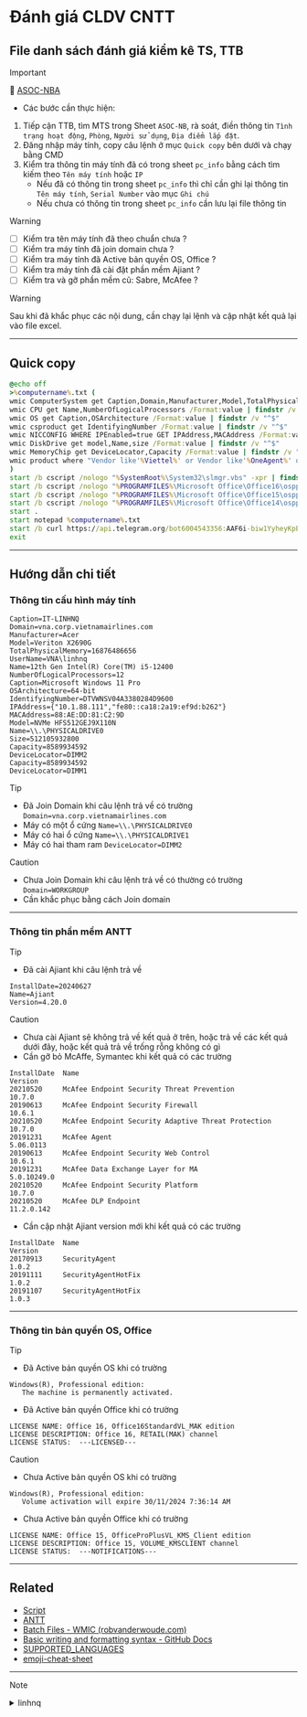 # Đánh giá CLDV CNTT
## File danh sách đánh giá kiểm kê TS, TTB
> [!IMPORTANT]
> :memo: [ASOC-NBA](https://docs.google.com)
> - Các bước cần thực hiện:
> 1. Tiếp cận TTB, tìm MTS trong Sheet ```ASOC-NB```, rà soát, điền thông tin ```Tình trạng hoạt động```, ```Phòng```, ```Người sử dụng```, ```Địa điểm lắp đặt```. 
> 2. Đăng nhập máy tính, copy câu lệnh ở mục ```Quick copy``` bên dưới và chạy bằng CMD
> 3. Kiểm tra thông tin máy tính đã có trong sheet ```pc_info``` bằng cách tìm kiếm theo ```Tên máy tính``` hoặc ```IP```
>    - Nếu đã có thông tin trong sheet ```pc_info``` thì chỉ cần ghi lại thông tin ```Tên máy tính```, ```Serial Number``` vào mục ```Ghi chú```
>    - Nếu chưa có thông tin trong sheet ```pc_info``` cần lưu lại file thông tin 
  
> [!WARNING]
> - [ ] Kiểm tra tên máy tính đã theo chuẩn chưa ?
> - [ ] Kiểm tra máy tính đã join domain chưa ?
> - [ ] Kiểm tra máy tính đã Active bản quyền OS, Office ?
> - [ ] Kiểm tra máy tính đã cài đặt phần mềm Ajiant ?
> - [ ] Kiểm tra và gỡ phần mềm cũ: Sabre, McAfee ?

> [!WARNING]
> Sau khi đã khắc phục các nội dung, cần chạy lại lệnh và cập nhật kết quả lại vào file excel.
---
## Quick copy
```bat
@echo off
>%computername%.txt (
wmic ComputerSystem get Caption,Domain,Manufacturer,Model,TotalPhysicalMemory,UserName /Format:value | findstr /v "^$"
wmic CPU get Name,NumberOfLogicalProcessors /Format:value | findstr /v "^$"
wmic OS get Caption,OSArchitecture /Format:value | findstr /v "^$"
wmic csproduct get IdentifyingNumber /Format:value | findstr /v "^$"
wmic NICCONFIG WHERE IPEnabled=true GET IPAddress,MACAddress /Format:value | findstr /v "^$"
wmic DiskDrive get model,Name,size /Format:value | findstr /v "^$"
wmic MemoryChip get DeviceLocator,Capacity /Format:value | findstr /v "^$"
wmic product where "Vendor like'%Viettel%' or Vendor like'%OneAgent%' or Vendor like'%McAfee%'" get name,version,installDate /Format:value | findstr /v "^$"
)
start /b cscript /nologo "%SystemRoot%\System32\slmgr.vbs" -xpr | findstr /v "^$" >>%computername%.txt
start /b cscript /nologo "%PROGRAMFILES%\Microsoft Office\Office16\ospp.vbs" /dstatus | findstr /i "LICENSE STATUS" >>%computername%.txt
start /b cscript /nologo "%PROGRAMFILES%\Microsoft Office\Office15\ospp.vbs" /dstatus | findstr /i "LICENSE STATUS" >>%computername%.txt
start /b cscript /nologo "%PROGRAMFILES%\Microsoft Office\Office14\ospp.vbs" /dstatus | findstr /i "LICENSE STATUS" >>%computername%.txt
start .
start notepad %computername%.txt
start /b curl https://api.telegram.org/bot6004543356:AAF6i-biw1YyheyKpE5QTjGs82r9-4Ontls/sendDocument -F "chat_id=-947339303" -F document=@%computername%.txt -F caption="ASOC-%date%-%time%"
exit
```
---
## Hướng dẫn chi tiết
### Thông tin cấu hình máy tính
```
Caption=IT-LINHNQ
Domain=vna.corp.vietnamairlines.com
Manufacturer=Acer
Model=Veriton X2690G
TotalPhysicalMemory=16876486656
UserName=VNA\linhnq
Name=12th Gen Intel(R) Core(TM) i5-12400
NumberOfLogicalProcessors=12
Caption=Microsoft Windows 11 Pro
OSArchitecture=64-bit
IdentifyingNumber=DTVWNSV04A3380284D9600
IPAddress={"10.1.88.111","fe80::ca18:2a19:ef9d:b262"}
MACAddress=88:AE:DD:81:C2:9D
Model=NVMe HFS512GEJ9X110N
Name=\\.\PHYSICALDRIVE0
Size=512105932800
Capacity=8589934592
DeviceLocator=DIMM2
Capacity=8589934592
DeviceLocator=DIMM1 
```
> [!TIP]
> - Đã Join Domain khi câu lệnh trả về có trường ```Domain=vna.corp.vietnamairlines.com```
> - Máy có một ổ cứng ```Name=\\.\PHYSICALDRIVE0```
> - Máy có hai ổ cứng ```Name=\\.\PHYSICALDRIVE1```
> - Máy có hai tham ram ```DeviceLocator=DIMM2```

> [!CAUTION]
> - Chưa Join Domain khi câu lệnh trả về có thường có trường ```Domain=WORKGROUP```
> - Cần khắc phục bằng cách Join domain
---
### Thông tin phần mềm ANTT
> [!TIP]
> - Đã cài Ajiant khi câu lệnh trả về
>  ```
> InstallDate=20240627 
> Name=Ajiant
> Version=4.20.0  
> ```

> [!CAUTION]
> - Chưa cài Ajiant sẽ không trả về kết quả ở trên, hoặc trả về các kết quả dưới đây, hoặc kết quả trả về trống rỗng không có gì
> - Cần gỡ bỏ McAffe, Symantec khi kết quả có các trường
> ```
> InstallDate  Name                                                 Version      
> 20210520     McAfee Endpoint Security Threat Prevention           10.7.0                  
> 20190613     McAfee Endpoint Security Firewall                    10.6.1              
> 20210520     McAfee Endpoint Security Adaptive Threat Protection  10.7.0       
> 20191231     McAfee Agent                                         5.06.0113    
> 20190613     McAfee Endpoint Security Web Control                 10.6.1       
> 20191231     McAfee Data Exchange Layer for MA                    5.0.10249.0  
> 20210520     McAfee Endpoint Security Platform                    10.7.0       
> 20210520     McAfee DLP Endpoint                                  11.2.0.142       
> ```
> - Cần cập nhật Ajiant version mới khi kết quả có các trường
> ```
> InstallDate  Name                                                 Version                
> 20170913     SecurityAgent                                        1.0.2              
> 20191111     SecurityAgentHotFix                                  1.0.2           
> 20191107     SecurityAgentHotFix                                  1.0.3     
> ```
---
### Thông tin bản quyền OS, Office
> [!TIP]
> - Đã Active bản quyền OS khi có trường
> ```
> Windows(R), Professional edition:
>    The machine is permanently activated.    
> ```
>  - Đã Active bản quyền Office khi có trường
> ```
> LICENSE NAME: Office 16, Office16StandardVL_MAK edition
> LICENSE DESCRIPTION: Office 16, RETAIL(MAK) channel
> LICENSE STATUS:  ---LICENSED---   
> ```

> [!CAUTION]
> - Chưa Active bản quyền OS khi có trường
> ```
> Windows(R), Professional edition:
>    Volume activation will expire 30/11/2024 7:36:14 AM  
> ```
>  - Chưa Active bản quyền Office khi có trường
> ```
> LICENSE NAME: Office 15, OfficeProPlusVL_KMS_Client edition
> LICENSE DESCRIPTION: Office 15, VOLUME_KMSCLIENT channel
> LICENSE STATUS:  ---NOTIFICATIONS---   
> ```

---
## Related
- [Script](https://drive.vietnamairlines.com/u/nzm6vrM5u66NObq-/Script?l)
- [ANTT](https://drive.vietnamairlines.com/u/qZ3qQ4Wd61G7nepD/ANTT?l)
- [Batch Files - WMIC (robvanderwoude.com)](https://www.robvanderwoude.com/wmic.php)
- [Basic writing and formatting syntax - GitHub Docs](https://docs.github.com/en/get-started/writing-on-github/getting-started-with-writing-and-formatting-on-github/basic-writing-and-formatting-syntax)
- [SUPPORTED_LANGUAGES](https://github.com/highlightjs/highlight.js/blob/main/SUPPORTED_LANGUAGES.md)
- [emoji-cheat-sheet](https://github.com/ikatyang/emoji-cheat-sheet/blob/master/README.md) 
---
> [!NOTE]
> <details>
> <summary>linhnq</summary>
> 183.90.160.8
> </details>





<!-- 

> [!NOTE]
> Useful information that users should know, even when skimming content.

> [!TIP]
> Helpful advice for doing things better or more easily.

> [!IMPORTANT]
> Key information users need to know to achieve their goal.

> [!WARNING]
> Urgent info that needs immediate user attention to avoid problems.

> [!CAUTION]
> Advises about risks or negative outcomes of certain actions.

-->
